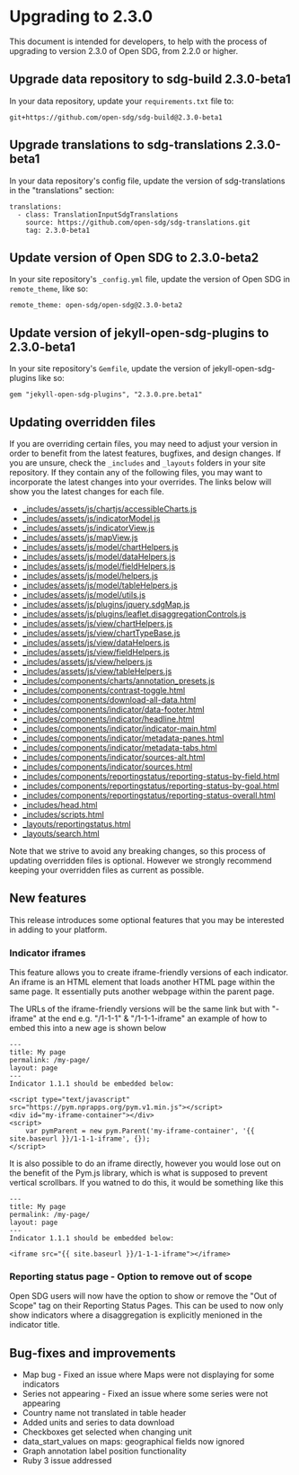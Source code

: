 <h1>Upgrading to 2.3.0</h1>

This document is intended for developers, to help with the process of upgrading to version 2.3.0 of Open SDG, from 2.2.0 or higher.

## Upgrade data repository to sdg-build 2.3.0-beta1

In your data repository, update your `requirements.txt` file to:

```
git+https://github.com/open-sdg/sdg-build@2.3.0-beta1
```

## Upgrade translations to sdg-translations 2.3.0-beta1

In your data repository's config file, update the version of sdg-translations in the "translations" section:

```
translations:
  - class: TranslationInputSdgTranslations
    source: https://github.com/open-sdg/sdg-translations.git
    tag: 2.3.0-beta1
```

## Update version of Open SDG to 2.3.0-beta2

In your site repository's `_config.yml` file, update the version of Open SDG in `remote_theme`, like so:

```
remote_theme: open-sdg/open-sdg@2.3.0-beta2
```

## Update version of jekyll-open-sdg-plugins to 2.3.0-beta1

In your site repository's `Gemfile`, update the version of jekyll-open-sdg-plugins like so:

```
gem "jekyll-open-sdg-plugins", "2.3.0.pre.beta1"
```

## Updating overridden files

If you are overriding certain files, you may need to adjust your version in order to benefit from the latest features, bugfixes, and design changes. If you are unsure, check the `_includes` and `_layouts` folders in your site repository. If they contain any of the following files, you may want to incorporate the latest changes into your overrides. The links below will show you the latest changes for each file.

* [_includes/assets/js/chartjs/accessibleCharts.js](https://github.com/open-sdg/open-sdg/compare/2.2.0-dev...2.3.0-dev#diff-2947e02401f2edf7c289455a2552f5132ddcbf5733b817062d363fdb89f89227)
* [_includes/assets/js/indicatorModel.js](https://github.com/open-sdg/open-sdg/compare/2.2.0-dev...2.3.0-dev#diff-899e3bbfb5eeef11ac59cd311c1cf8fa874cb773986b5982832f44ff68f04a8d)
* [_includes/assets/js/indicatorView.js](https://github.com/open-sdg/open-sdg/compare/2.2.0-dev...2.3.0-dev#diff-acba7023c8817a67d9425348551a51700b2bdb142fad73af0bfb272bbdd08a01)
* [_includes/assets/js/mapView.js](https://github.com/open-sdg/open-sdg/compare/2.2.0-dev...2.3.0-dev#diff-4fc5a820f12b634018e2047fcc6eb1d47d5d8c8a8bb7b0f1d2c6a16ebae5a3af)
* [_includes/assets/js/model/chartHelpers.js](https://github.com/open-sdg/open-sdg/compare/2.2.0-dev...2.3.0-dev#diff-efcb68695340818df40f42360a77641dfd5ecfe528f1ff96c41858a2b582d1f5)
* [_includes/assets/js/model/dataHelpers.js](https://github.com/open-sdg/open-sdg/compare/2.2.0-dev...2.3.0-dev#diff-40499d815f640efd89f9d2f3d1a27d4bef263c2f9d54e5116ca880d0da808e6a)
* [_includes/assets/js/model/fieldHelpers.js](https://github.com/open-sdg/open-sdg/compare/2.2.0-dev...2.3.0-dev#diff-c2cd7b81fba018af4d2c5132c4a7cfe8e52512c318b7fef50fa840620360493d)
* [_includes/assets/js/model/helpers.js](https://github.com/open-sdg/open-sdg/compare/2.2.0-dev...2.3.0-dev#diff-9a6c27b8f0d44020c094c3df7498dab23a2563875d29b3f1aaaafb92548915b9)
* [_includes/assets/js/model/tableHelpers.js](https://github.com/open-sdg/open-sdg/compare/2.2.0-dev...2.3.0-dev#diff-16d965080d108134840aa1d4c2aac8931fd27b446cdfacb23cccdc0f29d6e5b9)
* [_includes/assets/js/model/utils.js](https://github.com/open-sdg/open-sdg/compare/2.2.0-dev...2.3.0-dev#diff-1006382140504820335d896018f410459fb716b5816d0bd998b4ca2348f10870)
* [_includes/assets/js/plugins/jquery.sdgMap.js](https://github.com/open-sdg/open-sdg/compare/2.2.0-dev...2.3.0-dev#diff-090de3bceb9b3c5022e042a3d45e82f32e68f7e0c63ca881da87eb4bfec071a3)
* [_includes/assets/js/plugins/leaflet.disaggregationControls.js](https://github.com/open-sdg/open-sdg/compare/2.2.0-dev...2.3.0-dev#diff-9204baadb9a4b331bcb7bd572063083f64b02abcc94dd9b7c5a6608a738f27a2)
* [_includes/assets/js/view/chartHelpers.js](https://github.com/open-sdg/open-sdg/compare/2.2.0-dev...2.3.0-dev#diff-57ca50c7583a665d330ac4d254cffa269768af5b0a14612501fa2c1bae4ddcd2)
* [_includes/assets/js/view/chartTypeBase.js](https://github.com/open-sdg/open-sdg/compare/2.2.0-dev...2.3.0-dev#diff-e3635ad86f7d677a190cb5cedee17194dd3c3602e9cace3f6df122997575dda4)
* [_includes/assets/js/view/dataHelpers.js](https://github.com/open-sdg/open-sdg/compare/2.2.0-dev...2.3.0-dev#diff-9f387ea8e9baf11ade17fb7ac6121eb36698c6bc77cb2832dd696085867eb9be)
* [_includes/assets/js/view/fieldHelpers.js](https://github.com/open-sdg/open-sdg/compare/2.2.0-dev...2.3.0-dev#diff-2ac4edb39262733266f76cd08c0b1151be0bfbea75e21c3beb99bec3adde6d87)
* [_includes/assets/js/view/helpers.js](https://github.com/open-sdg/open-sdg/compare/2.2.0-dev...2.3.0-dev#diff-a72fa66c288892e54b7da213ab409c0548ec0a9ec112e58dc988c67b47fe54c4)
* [_includes/assets/js/view/tableHelpers.js](https://github.com/open-sdg/open-sdg/compare/2.2.0-dev...2.3.0-dev#diff-1be01a56e52c4500f5559b96bffdd01cdb98ee8945683b845115a419caede5dc)
* [_includes/components/charts/annotation_presets.js](https://github.com/open-sdg/open-sdg/compare/2.2.0-dev...2.3.0-dev#diff-59ea8773c497c256bd2c2ea8bc572efb602734c1f18570daff4b232b8cfb3b4a)
* [_includes/components/contrast-toggle.html](https://github.com/open-sdg/open-sdg/compare/2.2.0-dev...2.3.0-dev#diff-453e2dd945df5eecc80b03b3fe4e2e6a41716156989ffd2bb8e31c5b4614677e)
* [_includes/components/download-all-data.html](https://github.com/open-sdg/open-sdg/compare/2.2.0-dev...2.3.0-dev#diff-4f295183567e9e81c009bb8c7f9fdfd558818c87cb900241e873545a25e330ff)
* [_includes/components/indicator/data-footer.html](https://github.com/open-sdg/open-sdg/compare/2.2.0-dev...2.3.0-dev#diff-3d79010b11e5d6fb864201aaad7425f44d009efec9329ed97dd37b75a2d4de2a)
* [_includes/components/indicator/headline.html](https://github.com/open-sdg/open-sdg/compare/2.2.0-dev...2.3.0-dev#diff-a388939c2fb8239009ad8d67432a8543574b4d9f8281c3f1710abe9c9dd11a03)
* [_includes/components/indicator/indicator-main.html](https://github.com/open-sdg/open-sdg/compare/2.2.0-dev...2.3.0-dev#diff-0fe5236d3abca07c9e56d3e8503826f1c9f1564e81c7a160ab15894c6cde0bbc)
* [_includes/components/indicator/metadata-panes.html](https://github.com/open-sdg/open-sdg/compare/2.2.0-dev...2.3.0-dev#diff-2fbe43c361b480b71a69db9b4dc9fca7bc1ffc401638db6ae7d2c979f56dda3c)
* [_includes/components/indicator/metadata-tabs.html](https://github.com/open-sdg/open-sdg/compare/2.2.0-dev...2.3.0-dev#diff-c37a2843627eba2fd96febcd0695eed4804c80180bed8246fcb9d5d59c5b1ad7)
* [_includes/components/indicator/sources-alt.html](https://github.com/open-sdg/open-sdg/compare/2.2.0-dev...2.3.0-dev#diff-93f1ddc798200891356dccfaa92f0879a1a7fcf599d3b43ea01e2555a944e35d)
* [_includes/components/indicator/sources.html](https://github.com/open-sdg/open-sdg/compare/2.2.0-dev...2.3.0-dev#diff-865a7db661a4362ab05dcfbc5563e2f20a10847734838ee7ef9c2d142634b695)
* [_includes/components/reportingstatus/reporting-status-by-field.html](https://github.com/open-sdg/open-sdg/compare/2.2.0-dev...2.3.0-dev#diff-9d06eaea52439196ca0af1f06bb6eb6eb8c74858d3a88227c9d4c9ccc614e396)
* [_includes/components/reportingstatus/reporting-status-by-goal.html](https://github.com/open-sdg/open-sdg/compare/2.2.0-dev...2.3.0-dev#diff-b16d540c8f7a1606591d39a587008fa8dbe96036a4a5a70d79df96d8ff57ea2d)
* [_includes/components/reportingstatus/reporting-status-overall.html](https://github.com/open-sdg/open-sdg/compare/2.2.0-dev...2.3.0-dev#diff-73139ac1d3d1df23afd409fa229236a2352f290528b506bc4fe9a8a1ab232245)
* [_includes/head.html](https://github.com/open-sdg/open-sdg/compare/2.2.0-dev...2.3.0-dev#diff-e241bda4e3c3c6dc1c0b00185b61f6ce19b5eb16e294dd955ca9fa6d01befb0e)
* [_includes/scripts.html](https://github.com/open-sdg/open-sdg/compare/2.2.0-dev...2.3.0-dev#diff-d2aabec5480c331c0119175a7e808edf76bfb7e63bf903691b6c5f4f84eb4476)
* [_layouts/reportingstatus.html](https://github.com/open-sdg/open-sdg/compare/2.2.0-dev...2.3.0-dev#diff-f3789d9a98b0217b53eb383897faf37ac74aedbcc63a078300947d8d65a192cd)
* [_layouts/search.html](https://github.com/open-sdg/open-sdg/compare/2.2.0-dev...2.3.0-dev#diff-f12837113109f2f0551117731fc0167534e09edbd8f768026accc824984c3597)

Note that we strive to avoid any breaking changes, so this process of updating overridden files is optional. However we strongly recommend keeping your overridden files as current as possible.

## New features

This release introduces some optional features that you may be interested in adding to your platform.

### Indicator iframes

This feature allows you to create iframe-friendly versions of each indicator. An iframe is an HTML element that loads another HTML page within the same page. It essentially puts another webpage within the parent page.

The URLs of the iframe-friendly versions will be the same link but with "-iframe" at the end e.g. "/1-1-1" & "/1-1-1-iframe" an example of how to embed this into a new age is shown below

```
---
title: My page
permalink: /my-page/
layout: page
---
Indicator 1.1.1 should be embedded below:

<script type="text/javascript" src="https://pym.nprapps.org/pym.v1.min.js"></script>
<div id="my-iframe-container"></div>
<script>
    var pymParent = new pym.Parent('my-iframe-container', '{{ site.baseurl }}/1-1-1-iframe', {});
</script>
```
It is also possible to do an iframe directly, however you would lose out on the benefit of the Pym.js library, which is what is supposed to prevent vertical scrollbars. If you watned to do this, it would be something like this

```
---
title: My page
permalink: /my-page/
layout: page
---
Indicator 1.1.1 should be embedded below:

<iframe src="{{ site.baseurl }}/1-1-1-iframe"></iframe>
```

### Reporting status page - Option to remove out of scope

Open SDG users will now have the option to show or remove the "Out of Scope" tag on their Reporting Status Pages. This can be used to now only show indicators where a disaggregation is explicitly menioned in the indicator title.

## Bug-fixes and improvements

* Map bug - Fixed an issue where Maps were not displaying for some indicators
* Series not appearing - Fixed an issue where some series were not appearing
* Country name not translated in table header
* Added units and series to data download
* Checkboxes get selected when changing unit
* data_start_values on maps: geographical fields now ignored
* Graph annotation label position functionality
* Ruby 3 issue addressed
